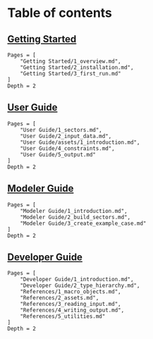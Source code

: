 
# Table of contents

## [Getting Started](@ref)
```@contents
Pages = [
    "Getting Started/1_overview.md",
    "Getting Started/2_installation.md",
    "Getting Started/3_first_run.md"
]
Depth = 2
```

## [User Guide](@ref)
```@contents
Pages = [
    "User Guide/1_sectors.md",
    "User Guide/2_input_data.md",
    "User Guide/assets/1_introduction.md",
    "User Guide/4_constraints.md",
    "User Guide/5_output.md"
]
Depth = 2
```

## [Modeler Guide](@ref)
```@contents
Pages = [
    "Modeler Guide/1_introduction.md",
    "Modeler Guide/2_build_sectors.md",
    "Modeler Guide/3_create_example_case.md"
]
Depth = 2
```

## [Developer Guide](@ref)
```@contents
Pages = [
    "Developer Guide/1_introduction.md",
    "Developer Guide/2_type_hierarchy.md",
    "References/1_macro_objects.md",
    "References/2_assets.md",
    "References/3_reading_input.md",
    "References/4_writing_output.md",
    "References/5_utilities.md"
]
Depth = 2
```


